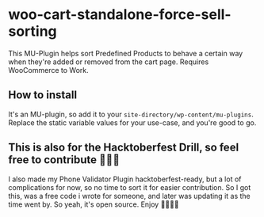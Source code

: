 # woo-cart-standalone-force-sell-sorting
This MU-Plugin helps sort Predefined Products to behave a certain way when they're added or removed from the cart page. Requires WooCommerce to Work.

## How to install
It's an MU-plugin, so add it to your `site-directory/wp-content/mu-plugins`. Replace the static variable values for your use-case, and you're good to go.

## This is also for the Hacktoberfest Drill, so feel free to contribute 💪🏼🥞
I also made my Phone Validator Plugin hacktoberfest-ready, but a lot of complications for now, so no time to sort it for easier contribution.
 So I got this, was a free code i wrote for someone, and later was updating it as the time went by. So yeah, it's open source. Enjoy 🏄🏽‍♂️🚀
